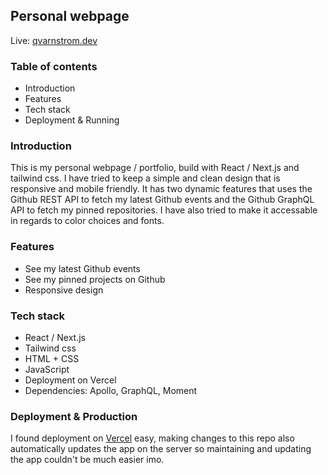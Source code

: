 ## Personal webpage  
  
Live: [qvarnstrom.dev](https://qvarnstrom.dev/)  

### Table of contents  
+ Introduction  
+ Features  
+ Tech stack
+ Deployment & Running
  
### Introduction  
  This is my personal webpage / portfolio, build with React / Next.js and tailwind css. I have tried to keep a simple and clean design that is responsive and mobile friendly. It has two dynamic features that uses the Github REST API to fetch my latest Github events and the Github GraphQL API to fetch my pinned repositories. I have also tried to make it accessable in regards to color choices and fonts.
    
### Features    
  + See my latest Github events
  + See my pinned projects on Github
  + Responsive design
    
### Tech stack  
  + React / Next.js
  + Tailwind css
  + HTML + CSS
  + JavaScript
  + Deployment on Vercel
  + Dependencies: Apollo, GraphQL, Moment  
  
### Deployment & Production
I found deployment on [Vercel](https://vercel.com/) easy, making changes to this repo also automatically updates the app on the server so maintaining and updating the app couldn't be much easier imo.  
